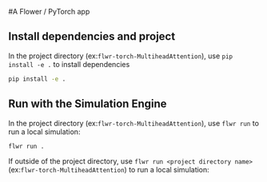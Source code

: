 #A Flower / PyTorch app

## Install dependencies and project

In the project directory (ex:`flwr-torch-MultiheadAttention`), use `pip install -e .` to install dependencies

```bash
pip install -e .
```

## Run with the Simulation Engine

In the project directory (ex:`flwr-torch-MultiheadAttention`), use `flwr run` to run a local simulation:

```bash
flwr run .
```

If outside of the project directory, use `flwr run <project directory name>` (ex:`flwr-torch-MultiheadAttention`) to run a local simulation:
